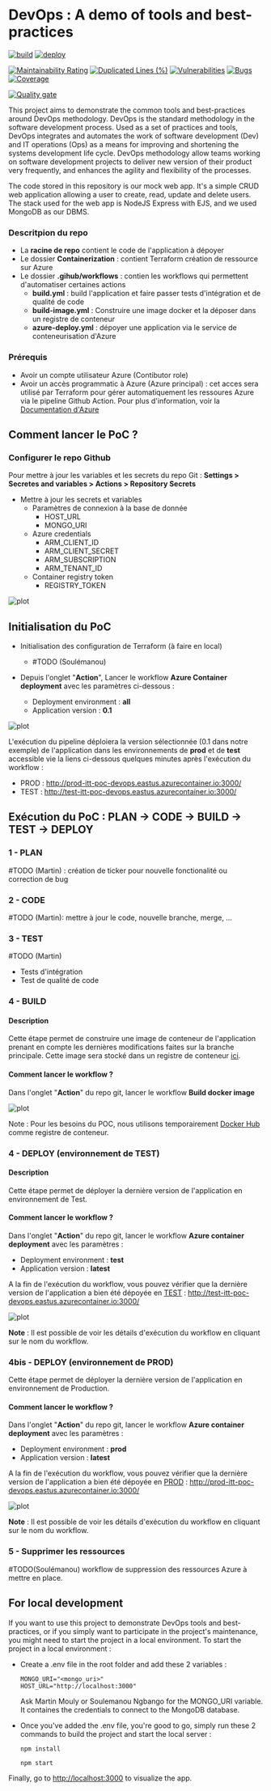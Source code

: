 # DevOps : A demo of tools and best-practices

[![build](https://github.com/martinmouly/poc-devops-itt/actions/workflows/build.yml/badge.svg)](https://github.com/martinmouly/poc-devops-itt/actions/workflows/build.yml)
[![deploy](https://github.com/martinmouly/poc-devops-itt/actions/workflows/deploy.yml/badge.svg)](https://github.com/martinmouly/poc-devops-itt/actions/workflows/deploy.yml)





[![Maintainability Rating](https://sonarcloud.io/api/project_badges/measure?project=martinmouly_poc-devops-itt&metric=sqale_rating)](https://sonarcloud.io/summary/new_code?id=martinmouly_poc-devops-itt)
[![Duplicated Lines (%)](https://sonarcloud.io/api/project_badges/measure?project=martinmouly_poc-devops-itt&metric=duplicated_lines_density)](https://sonarcloud.io/summary/new_code?id=martinmouly_poc-devops-itt)
[![Vulnerabilities](https://sonarcloud.io/api/project_badges/measure?project=martinmouly_poc-devops-itt&metric=vulnerabilities)](https://sonarcloud.io/summary/new_code?id=martinmouly_poc-devops-itt)
[![Bugs](https://sonarcloud.io/api/project_badges/measure?project=martinmouly_poc-devops-itt&metric=bugs)](https://sonarcloud.io/summary/new_code?id=martinmouly_poc-devops-itt)
[![Coverage](https://sonarcloud.io/api/project_badges/measure?project=martinmouly_poc-devops-itt&metric=coverage)](https://sonarcloud.io/summary/new_code?id=martinmouly_poc-devops-itt)

[![Quality gate](https://sonarcloud.io/api/project_badges/quality_gate?project=martinmouly_poc-devops-itt)](https://sonarcloud.io/summary/new_code?id=martinmouly_poc-devops-itt)  




This project aims to demonstrate the common tools and best-practices around DevOps methodology. DevOps is the standard methodology in the software development process. Used as a set of practices and tools, DevOps integrates and automates the work of software development (Dev) and IT operations (Ops) as a means for improving and shortening the systems development life cycle. DevOps methodology allow teams working on software development projects to deliver new version of their product very frequently, and enhances the agility and flexibility of the processes.


The code stored in this repository is our mock web app. It's a simple CRUD web application allowing a user to create, read, update and delete users. The stack used for the web app is NodeJS Express with EJS, and we used MongoDB as our DBMS.

### Descritpion du repo

- La **racine de repo** contient le code de l'application à dépoyer
- Le dossier **Containerization** : contient Terraform création de ressource sur Azure
- Le dossier **.gihub/workflows** : contien les workflows qui permettent d'automatiser certaines actions
  - **build.yml** : build l'application et faire passer tests d'intégration et de qualité de code
  - **build-image.yml** : Construire une image docker et la déposer dans un registre de conteneur
  - **azure-deploy.yml** : dépoyer une application via le service de conteneurisation d'Azure

### Prérequis

- Avoir un compte utilisateur Azure (Contibutor role)
- Avoir un accès programmatic à Azure (Azure principal) : cet acces sera utilisé par Terraform pour gérer automatiquement les ressoures Azure via le pipeline Github Action.
Pour plus d'information, voir la [Documentation d'Azure](https://learn.microsoft.com/en-us/azure/developer/terraform/authenticate-to-azure?tabs=bash#create-a-service-principal)

## Comment lancer le PoC ?

### Configurer le repo Github

Pour mettre à jour les variables et les secrets du repo Git : **Settings > Secretes and variables > Actions > Repository Secrets**

- Mettre à jour les secrets et variables
  - Paramètres de connexion à la base de donnée
    - HOST_URL
    - MONGO_URI
  - Azure credentials
    - ARM_CLIENT_ID
    - ARM_CLIENT_SECRET
    - ARM_SUBSCRIPTION
    - ARM_TENANT_ID
  - Container registry token
    - REGISTRY_TOKEN 

![plot](./images/secrets-settings.png)

## Initialisation du PoC

- Initialisation des configuration de Terraform (à faire en local)
  - #TODO (Soulémanou)

- Depuis l'onglet "**Action**", Lancer le workflow **Azure Container deployment** avec les paramètres ci-dessous :
  - Deployment environment : **all**
  - Application version : **0.1**

![plot](./images/all-initialisation.png)

L'exécution du pipeline déploiera la version sélectionnée (0.1 dans notre exemple) de l'application dans les environnements de **prod** et de **test** accessible vie la liens ci-dessous quelques minutes après l'exécution du workflow :

- PROD : <http://prod-itt-poc-devops.eastus.azurecontainer.io:3000/>
- TEST : <http://test-itt-poc-devops.eastus.azurecontainer.io:3000/>

## Exécution du PoC : PLAN -> CODE -> BUILD -> TEST -> DEPLOY

### 1 - PLAN

#TODO (Martin) : création de ticker pour nouvelle fonctionalité ou correction de bug

### 2 - CODE

#TODO (Martin): mettre à jour le code, nouvelle branche, merge, ...

### 3 - TEST

#TODO (Martin)

- Tests d'intégration
- Test de qualité de code

### 4 - BUILD

#### Description

Cette étape permet de construire une image de conteneur de l'application prenant en compte les dernières modifications faites sur la branche principale. Cette image sera stocké dans un registre de conteneur [ici](https://hub.docker.com/r/sngbango/app-poc/tags).

#### Comment lancer le workflow ?

Dans l'onglet "**Action**" du repo git, lancer le workflow **Build docker image**

![plot](./images/Docker-build-workflow.png)

Note : Pour les besoins du POC, nous utilisons temporairement [Docker Hub](https://hub.docker.com/r/sngbango/app-poc/tags) comme registre de conteneur.

### 4 - DEPLOY (environnement de TEST)

#### Description

Cette étape permet de déployer la dernière version de l'application en environnement de Test.

#### Comment lancer le workflow ?

Dans l'onglet "**Action**" du repo git, lancer le workflow **Azure container deployment** avec les paramètres :

- Deployment environment : **test**
- Application version : **latest**

A la fin de l'exécution du workflow, vous pouvez vérifier que la dernière version de l'application a bien été dépoyée en [TEST](http://test-itt-poc-devops.eastus.azurecontainer.io:3000/) : <http://test-itt-poc-devops.eastus.azurecontainer.io:3000/>

![plot](./images/latest-test-deploy.png)

**Note** : Il est possible de voir les détails d'exécution du workflow en cliquant sur le nom du workflow.

### 4bis - DEPLOY (environnement de PROD)

Cette étape permet de déployer la dernière version de l'application en environnement de Production.

#### Comment lancer le workflow ?

Dans l'onglet "**Action**" du repo git, lancer le workflow **Azure container deployment** avec les paramètres :

- Deployment environment : **prod**
- Application version : **latest**

A la fin de l'exécution du workflow, vous pouvez vérifier que la dernière version de l'application a bien été dépoyée en [PROD](http://prod-itt-poc-devops.eastus.azurecontainer.io:3000/) : <http://prod-itt-poc-devops.eastus.azurecontainer.io:3000/>

![plot](./images/latest-prod-depoyment.png)

**Note** : Il est possible de voir les détails d'exécution du workflow en cliquant sur le nom du workflow.


### 5 - Supprimer les ressources

#TODO(Soulémanou) workflow de suppression des ressources Azure à mettre en place.

## For local development

If you want to use this project to demonstrate DevOps tools and best-practices, or if you simply want to participate in the project's maintenance, you might need to start the project in a local environment.
To start the project in a local environment : 

- Create a .env file in the root folder and add these 2 variables :
  ```
  MONGO_URI="<mongo_uri>"
  HOST_URL="http://localhost:3000"
  ```
  Ask Martin Mouly or Soulemanou Ngbango for the MONGO_URI variable. It containes the credentials to connect to the MongoDB database.

- Once you've added the .env file, you're good to go, simply run these 2 commands to build the project and start the local server :
  ```
  npm install
  ```
  ```
  npm start
  ```

Finally, go to <http://localhost:3000> to visualize the app.